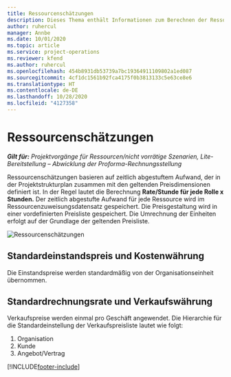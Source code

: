 ```yaml
---
title: Ressourcenschätzungen
description: Dieses Thema enthält Informationen zum Berechnen der Ressourcenschätzungen in Project Operations.
author: ruhercul
manager: Annbe
ms.date: 10/01/2020
ms.topic: article
ms.service: project-operations
ms.reviewer: kfend
ms.author: ruhercul
ms.openlocfilehash: 454b8931db53739a7bc19364911109802a1ed087
ms.sourcegitcommit: 4cf1dc1561b92fca4175f0b3813133c5e63ce8e6
ms.translationtype: HT
ms.contentlocale: de-DE
ms.lasthandoff: 10/28/2020
ms.locfileid: "4127358"
---
```

# <a name="resource-estimates"></a>Ressourcenschätzungen

_**Gilt für:** Projektvorgänge für Ressourcen/nicht vorrätige Szenarien, Lite-Bereitstellung – Abwicklung der Proforma-Rechnungsstellung_

Ressourcenschätzungen basieren auf zeitlich abgestuftem Aufwand, der in der Projektstrukturplan zusammen mit den geltenden Preisdimensionen definiert ist. In der Regel lautet die Berechnung **Rate/Stunde für jede Rolle x Stunden.** Der zeitlich abgestufte Aufwand für jede Ressource wird im Ressourcenzuweisungsdatensatz gespeichert. Die Preisgestaltung wird in einer vordefinierten Preisliste gespeichert. Die Umrechnung der Einheiten erfolgt auf der Grundlage der geltenden Preisliste.

![Ressourcenschätzungen](./media/navigation12.png)

## <a name="default-cost-price-and-cost-currency"></a>Standardeinstandspreis und Kostenwährung

Die Einstandspreise werden standardmäßig von der Organisationseinheit übernommen.

## <a name="default-bill-rate-and-sales-currency"></a>Standardrechnungsrate und Verkaufswährung

Verkaufspreise werden einmal pro Geschäft angewendet. Die Hierarchie für die Standardeinstellung der Verkaufspreisliste lautet wie folgt:

1. Organisation
2. Kunde
3. Angebot/Vertrag


[!INCLUDE[footer-include](../includes/footer-banner.md)]